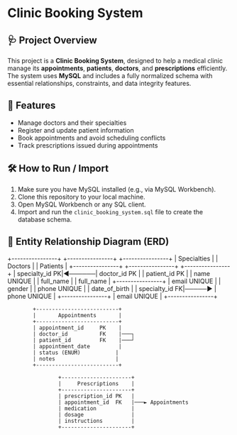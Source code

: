 # Clinic Booking System

## 🩺 Project Overview

This project is a **Clinic Booking System**, designed to help a medical clinic manage its **appointments**, **patients**, **doctors**, and **prescriptions** efficiently. The system uses **MySQL** and includes a fully normalized schema with essential relationships, constraints, and data integrity features.



## 🧰 Features

- Manage doctors and their specialties
- Register and update patient information
- Book appointments and avoid scheduling conflicts
- Track prescriptions issued during appointments



## 🛠️ How to Run / Import

1. Make sure you have MySQL installed (e.g., via MySQL Workbench).
2. Clone this repository to your local machine.
3. Open MySQL Workbench or any SQL client.
4. Import and run the `clinic_booking_system.sql` file to create the database schema.



## 🔗 Entity Relationship Diagram (ERD)

+----------------+       +----------------+       +----------------+
|   Specialties  |       |    Doctors     |       |    Patients    |
+----------------+       +----------------+       +----------------+
| specialty_id PK|◄──────| doctor_id  PK  |       | patient_id  PK |
| name  UNIQUE   |       | full_name      |       | full_name      |
+----------------+       | email  UNIQUE  |       | gender         |
                         | phone  UNIQUE  |       | date_of_birth  |
                         | specialty_id FK|─────► | phone  UNIQUE  |
                         +----------------+       | email  UNIQUE  |
                                                  +----------------+

            +--------------------------+
            |       Appointments       |
            +--------------------------+
            | appointment_id     PK    |
            | doctor_id          FK    |───┐
            | patient_id         FK    |───┘
            | appointment_date         |
            | status (ENUM)           |
            | notes                   |
            +--------------------------+

                    +----------------------+
                    |     Prescriptions    |
                    +----------------------+
                    | prescription_id PK   |
                    | appointment_id  FK   |───► Appointments
                    | medication           |
                    | dosage               |
                    | instructions         |
                    +----------------------+






